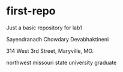 # first-repo
Just a basic repository for lab1

Sayendranadh Chowdary Devabhaktineni

314 West 3rd Street, Maryville, MO.

northwest missouri state university graduate